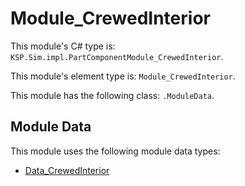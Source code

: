 # Module_CrewedInterior

This module's C# type is: `KSP.Sim.impl.PartComponentModule_CrewedInterior`.

This module's element type is: `Module_CrewedInterior`.

This module has the following class: `.ModuleData`.

## Module Data

This module uses the following module data types:

- [Data_CrewedInterior](Data_CrewedInterior.md)
